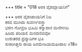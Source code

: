 +++
title = "018 ಅರಸ ವೈಶಮ್ಪಾಯನಿಗೆ"

+++
ಅರಸ ವೈಶಂಪಾಯನಿಗೆ ನಿಜ  
ಕರವ ಮುಗಿದು ಸುವರ್ಣವಸ್ತ್ರಾ  
ಭರಣ ಗೋವ್ರಜ ಭೂಮಿ ಕನ್ಯಾದಾನ ಮಣಿಗಣದಿ  
ಹಿರಿದು ಪರಿಯಲಿ ಮನದಣಿವವೋ  
ಲುರುತರದ ದ್ರವ್ಯಾದಿಗಳ ಭೂ  
ಸುರರಿಗಿತ್ತನು ರಾಯ ಜನಮೇಜಯಮಹೀಪಾಲ      ॥18॥